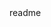 <snippet>
  <content><![CDATA[
# ${1:MyParking}
This application is a very simple car parking managing system.
## Installation
In the project folder, you can launch the app by using java -jar myParking.jar
## Usage
After setting the number of places in your parking, you can add or remove cars from it!
## Contributing
1. Fork it!
2. Create your feature branch: `git checkout -b my-new-feature`
3. Commit your changes: `git commit -am 'Add some feature'`
4. Push to the branch: `git push origin my-new-feature`
5. Submit a pull request :D
## Credits
Larms
## License
License MIT
]]></content>
  <tabTrigger>readme</tabTrigger>
</snippet>